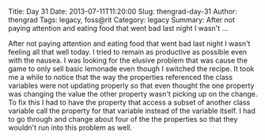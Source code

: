 Title: Day 31
Date: 2013-07-11T11:20:00
Slug: thengrad-day-31
Author: thengrad
Tags: legacy, foss@rit
Category: legacy
Summary: After not paying attention and eating food that went bad last night I wasn't ... 

After not paying attention and eating food that went bad last night I wasn't
feeling all that well today. I tried to remain as productive as possible even
with the nausea. I was looking for the elusive problem that was cause the game
to only sell basic lemonade even though I switched the recipe. It took me a
while to notice that the way the properties referenced the class variables
were not updating properly so that even thought the one property was changing
the value the other property wasn't picking up on the change. To fix this I
had to have the property that access a subset of another class variable call
the property for that variable instead of the variable itself. I had to go
through and change about four of the the properties so that they wouldn't run
into this problem as well.

